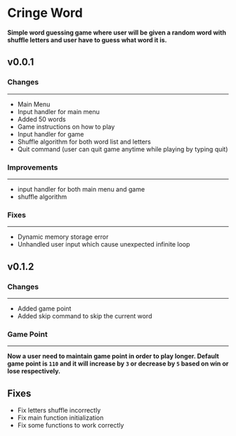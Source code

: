 # Cringe Word
**Simple word guessing game where user will be given a random word with shuffle letters and user have to guess what word it is.**

## v0.0.1
### Changes
----
- Main Menu
- Input handler for main menu
- Added 50 words
- Game instructions on how to play
- Input handler for game
- Shuffle algorithm for both word list and letters
- Quit command (user can quit game anytime while playing by typing quit)

### Improvements
---
- input handler for both main menu and game
- shuffle algorithm

### Fixes
---
- Dynamic memory storage error
- Unhandled user input which cause unexpected infinite loop

## v0.1.2
### Changes
---
- Added game point
- Added skip command to skip the current word

### Game Point
---
**Now a user need to maintain game point in order to play longer. Default game point is ```110``` and it will increase by ```3``` or decrease by ```5``` based on win or lose respectively.**

## Fixes
- Fix letters shuffle incorrectly
- Fix main function initialization 
- Fix some functions to work correctly
